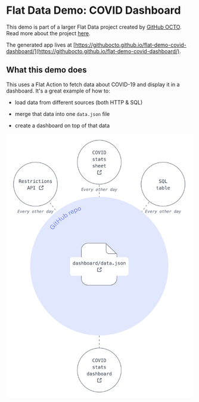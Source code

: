 # Flat Data Demo: COVID Dashboard

This demo is part of a larger Flat Data project created by [GitHub OCTO](https://octo.github.com/). Read more about the project [here](https://octo.github.com/projects/flat-data).

The generated app lives at [https://githubocto.github.io/flat-demo-covid-dashboard/](https://githubocto.github.io/flat-demo-covid-dashboard/).

## What this demo does

This uses a Flat Action to fetch data about COVID-19 and display it in a dashboard. It's a great example of how to:

- load data from different sources (both HTTP & SQL)

- merge that data into one `data.json` file

- create a dashboard on top of that data

![Data flow diagram](./readme-images/diagram.png)
